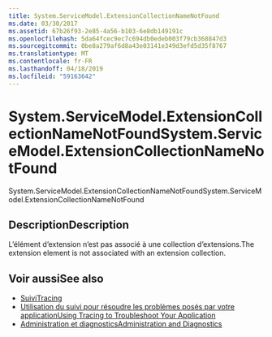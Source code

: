 ```yaml
---
title: System.ServiceModel.ExtensionCollectionNameNotFound
ms.date: 03/30/2017
ms.assetid: 67b26f93-2e85-4a56-b103-6e8db149191c
ms.openlocfilehash: 5da64fcec9ec7c694db0edeb003f79cb368847d3
ms.sourcegitcommit: 0be8a279af6d8a43e03141e349d3efd5d35f8767
ms.translationtype: MT
ms.contentlocale: fr-FR
ms.lasthandoff: 04/18/2019
ms.locfileid: "59163642"
---
```

# <a name="systemservicemodelextensioncollectionnamenotfound"></a><span data-ttu-id="5620c-102">System.ServiceModel.ExtensionCollectionNameNotFound</span><span class="sxs-lookup"><span data-stu-id="5620c-102">System.ServiceModel.ExtensionCollectionNameNotFound</span></span>
<span data-ttu-id="5620c-103">System.ServiceModel.ExtensionCollectionNameNotFound</span><span class="sxs-lookup"><span data-stu-id="5620c-103">System.ServiceModel.ExtensionCollectionNameNotFound</span></span>  
  
## <a name="description"></a><span data-ttu-id="5620c-104">Description</span><span class="sxs-lookup"><span data-stu-id="5620c-104">Description</span></span>  
 <span data-ttu-id="5620c-105">L’élément d’extension n’est pas associé à une collection d’extensions.</span><span class="sxs-lookup"><span data-stu-id="5620c-105">The extension element is not associated with an extension collection.</span></span>  
  
## <a name="see-also"></a><span data-ttu-id="5620c-106">Voir aussi</span><span class="sxs-lookup"><span data-stu-id="5620c-106">See also</span></span>

- [<span data-ttu-id="5620c-107">Suivi</span><span class="sxs-lookup"><span data-stu-id="5620c-107">Tracing</span></span>](../../../../../docs/framework/wcf/diagnostics/tracing/index.md)
- [<span data-ttu-id="5620c-108">Utilisation du suivi pour résoudre les problèmes posés par votre application</span><span class="sxs-lookup"><span data-stu-id="5620c-108">Using Tracing to Troubleshoot Your Application</span></span>](../../../../../docs/framework/wcf/diagnostics/tracing/using-tracing-to-troubleshoot-your-application.md)
- [<span data-ttu-id="5620c-109">Administration et diagnostics</span><span class="sxs-lookup"><span data-stu-id="5620c-109">Administration and Diagnostics</span></span>](../../../../../docs/framework/wcf/diagnostics/index.md)
